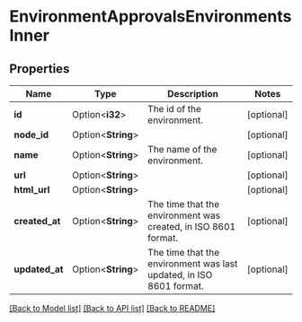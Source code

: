 # EnvironmentApprovalsEnvironmentsInner

## Properties

Name | Type | Description | Notes
------------ | ------------- | ------------- | -------------
**id** | Option<**i32**> | The id of the environment. | [optional]
**node_id** | Option<**String**> |  | [optional]
**name** | Option<**String**> | The name of the environment. | [optional]
**url** | Option<**String**> |  | [optional]
**html_url** | Option<**String**> |  | [optional]
**created_at** | Option<**String**> | The time that the environment was created, in ISO 8601 format. | [optional]
**updated_at** | Option<**String**> | The time that the environment was last updated, in ISO 8601 format. | [optional]

[[Back to Model list]](../README.md#documentation-for-models) [[Back to API list]](../README.md#documentation-for-api-endpoints) [[Back to README]](../README.md)



